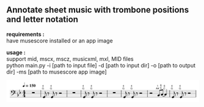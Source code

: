 Annotate sheet music with trombone positions and letter notation
---------------------

**requirements :**  
have musescore installed or an app image

**usage :**  
support mid, mscx, mscz, musicxml, mxl, MID files  
python main.py -i [path to input file] -d [path to input dir] -o [path to output dir] -ms [path to musescore app image]  

![img](docs/img.png)
